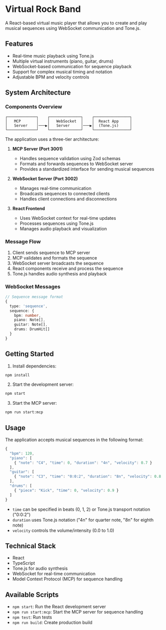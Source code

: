 # Virtual Rock Band

A React-based virtual music player that allows you to create and play musical sequences using WebSocket communication and Tone.js.

## Features

- Real-time music playback using Tone.js
- Multiple virtual instruments (piano, guitar, drums)
- WebSocket-based communication for sequence playback
- Support for complex musical timing and notation
- Adjustable BPM and velocity controls

## System Architecture

### Components Overview
```
┌─────────────┐    ┌──────────────┐    ┌────────────────┐
│   MCP       │    │   WebSocket  │    │  React App     │
│   Server    │───▶│   Server     │───▶│  (Tone.js)     │
└─────────────┘    └──────────────┘    └────────────────┘
```

The application uses a three-tier architecture:

1. **MCP Server (Port 3001)**
   - Handles sequence validation using Zod schemas
   - Formats and forwards sequences to WebSocket server
   - Provides a standardized interface for sending musical sequences

2. **WebSocket Server (Port 3002)**
   - Manages real-time communication
   - Broadcasts sequences to connected clients
   - Handles client connections and disconnections

3. **React Frontend**
   - Uses WebSocket context for real-time updates
   - Processes sequences using Tone.js
   - Manages audio playback and visualization

### Message Flow
1. Client sends sequence to MCP server
2. MCP validates and formats the sequence
3. WebSocket server broadcasts the sequence
4. React components receive and process the sequence
5. Tone.js handles audio synthesis and playback

### WebSocket Messages
```typescript
// Sequence message format
{
  type: 'sequence',
  sequence: {
    bpm: number,
    piano: Note[],
    guitar: Note[],
    drums: DrumHit[]
  }
}
```

## Getting Started

1. Install dependencies:
```bash
npm install
```

2. Start the development server:
```bash
npm start
```

3. Start the MCP server:
```bash
npm run start:mcp
```

## Usage

The application accepts musical sequences in the following format:

```javascript
{
  "bpm": 120,
  "piano": [
    { "note": "C4", "time": 0, "duration": "4n", "velocity": 0.7 }
  ],
  "guitar": [
    { "note": "C3", "time": "0:0:2", "duration": "8n", "velocity": 0.8 }
  ],
  "drums": [
    { "piece": "Kick", "time": 0, "velocity": 0.9 }
  ]
}
```

- `time` can be specified in beats (0, 1, 2) or Tone.js transport notation ("0:0:2")
- `duration` uses Tone.js notation ("4n" for quarter note, "8n" for eighth note)
- `velocity` controls the volume/intensity (0.0 to 1.0)

## Technical Stack

- React
- TypeScript
- Tone.js for audio synthesis
- WebSocket for real-time communication
- Model Context Protocol (MCP) for sequence handling

## Available Scripts

- `npm start`: Run the React development server
- `npm run start:mcp`: Start the MCP server for sequence handling
- `npm test`: Run tests
- `npm run build`: Create production build
